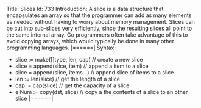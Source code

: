 Title: Slices
Id: 733
Introduction:
A slice is a data structure that encapsulates an array so that the programmer can add as many elements as needed without having to worry about memory management. Slices can be cut into sub-slices very efficiently, since the resulting slices all point to the same internal array. Go programmers often take advantage of this to avoid copying arrays, which would typically be done in many other programming languages.
|======|
Syntax:
 - slice := make([]type, len, cap) // create a new slice
 - slice = append(slice, item) // append a item to a slice
 - slice = append(slice, items...) // append slice of items to a slice
 - len := len(slice) // get the length of a slice
 - cap := cap(slice) // get the capacity of a slice
 - elNum := copy(dst, slice) // copy a the contents of a slice to an other slice
|======|
